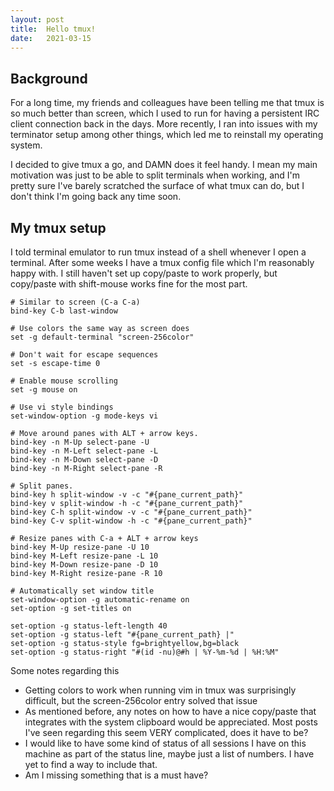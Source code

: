 ```yaml
---
layout: post
title:  Hello tmux!
date:   2021-03-15
---
```


## Background
For a long time, my friends and colleagues have been telling me that tmux is so
much better than screen, which I used to run for having a persistent IRC client
connection back in the days. More recently, I ran into issues with my terminator
setup among other things, which led me to reinstall my operating system.

I decided to give tmux a go, and DAMN does it feel handy. I mean my main
motivation was just to be able to split terminals when working, and I'm pretty
sure I've barely scratched the surface of what tmux can do, but I don't think
I'm going back any time soon.

## My tmux setup
I told terminal emulator to run tmux instead of a shell whenever I open a
terminal. After some weeks I have a tmux config file which I'm reasonably happy
with. I still haven't set up copy/paste to work properly, but copy/paste with
shift-mouse works fine for the most part.

```
# Similar to screen (C-a C-a)
bind-key C-b last-window

# Use colors the same way as screen does
set -g default-terminal "screen-256color"

# Don't wait for escape sequences
set -s escape-time 0

# Enable mouse scrolling
set -g mouse on

# Use vi style bindings
set-window-option -g mode-keys vi

# Move around panes with ALT + arrow keys.
bind-key -n M-Up select-pane -U
bind-key -n M-Left select-pane -L
bind-key -n M-Down select-pane -D
bind-key -n M-Right select-pane -R

# Split panes.
bind-key h split-window -v -c "#{pane_current_path}"
bind-key v split-window -h -c "#{pane_current_path}"
bind-key C-h split-window -v -c "#{pane_current_path}"
bind-key C-v split-window -h -c "#{pane_current_path}"

# Resize panes with C-a + ALT + arrow keys
bind-key M-Up resize-pane -U 10
bind-key M-Left resize-pane -L 10
bind-key M-Down resize-pane -D 10
bind-key M-Right resize-pane -R 10

# Automatically set window title
set-window-option -g automatic-rename on
set-option -g set-titles on

set-option -g status-left-length 40
set-option -g status-left "#{pane_current_path} |"
set-option -g status-style fg=brightyellow,bg=black
set-option -g status-right "#(id -nu)@#h | %Y-%m-%d | %H:%M"
```

Some notes regarding this
- Getting colors to work when running vim in tmux was surprisingly difficult,
  but the screen-256color entry solved that issue
- As mentioned before, any notes on how to have a nice copy/paste that
  integrates with the system clipboard would be appreciated. Most posts I've
  seen regarding this seem VERY complicated, does it have to be?
- I would like to have some kind of status of all sessions I have on this
  machine as part of the status line, maybe just a list of numbers. I have yet
  to find a way to include that.
- Am I missing something that is a must have?
